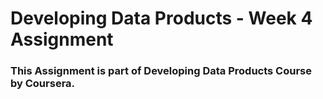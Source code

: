 # Developing Data Products - Week 4 Assignment

### This Assignment is part of Developing Data Products Course by Coursera. 
